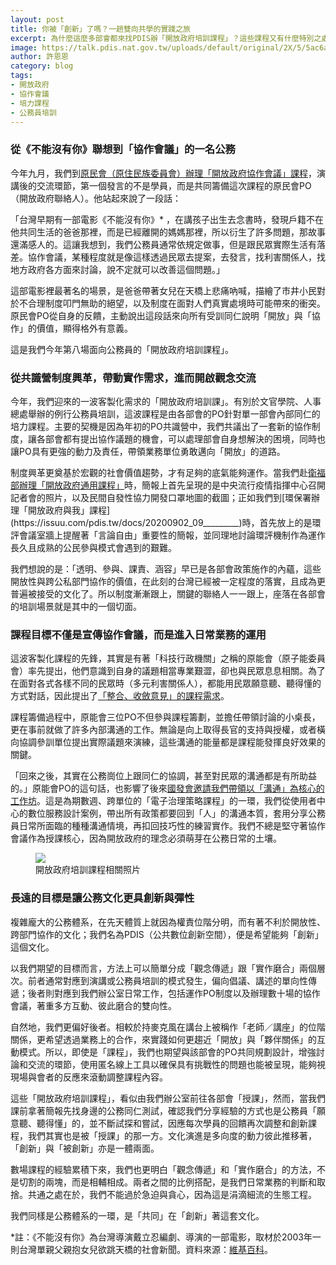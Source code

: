```yaml
---
layout: post
title: 你被「創新」了嗎？一趟雙向共學的實踐之旅
excerpt: 為什麼這麼多部會都來找PDIS辦「開放政府培訓課程」？這些課程又有什麼特別之處呢？
image: https://talk.pdis.nat.gov.tw/uploads/default/original/2X/5/5ac6adaa13bdd5cfb10ba8ce44c2a6e59b8df5b0.jpeg
author: 許恩恩
category: blog
tags:
- 開放政府
- 協作會議
- 培力課程
- 公務員培訓
---
```


### 從《不能沒有你》聯想到「協作會議」的一名公務

今年九月，我們到[原民會（原住民族委員會）辦理「開放政府協作會議」課程](https://issuu.com/pdis.tw/docs/20200923________________)，演講後的交流環節，第一個發言的不是學員，而是共同籌備這次課程的原民會PO（開放政府聯絡人）。他站起來說了一段話：

「台灣早期有一部電影《不能沒有你》* ，在講孩子出生去念書時，發現戶籍不在他共同生活的爸爸那裡，而是已經離開的媽媽那裡，所以衍生了許多問題，那故事還滿感人的。這讓我想到，我們公務員通常依規定做事，但是跟民眾實際生活有落差。協作會議，某種程度就是像這樣透過民眾去提案，去發言，找利害關係人，找地方政府各方面來討論，說不定就可以改善這個問題。」 

這部電影裡最著名的場景，是爸爸帶著女兒在天橋上悲痛吶喊，描繪了市井小民對於不合理制度叩門無助的絕望，以及制度在面對人們真實處境時可能帶來的衝突。原民會PO從自身的反饋，主動說出這段話來向所有受訓同仁說明「開放」與「協作」的價值，顯得格外有意義。

這是我們今年第八場面向公務員的「開放政府培訓課程」。


### 從共識營制度興革，帶動實作需求，進而開啟觀念交流

今年，我們迎來的一波客製化需求的「開放政府培訓課」。有別於文官學院、人事總處舉辦的例行公務員培訓，這波課程是由各部會的PO針對單一部會內部同仁的培力課程。主要的契機是因為年初的PO共識營中，我們共議出了一套新的協作制度，讓各部會都有提出協作議題的機會，可以處理部會自身想解決的困境，同時也讓PO具有更強的動力及責任，帶領業務單位勇敢邁向「開放」的道路。

制度興革更奠基於宏觀的社會價值趨勢，才有足夠的底氣能夠運作。當我們赴[衛福部辦理「開放政府通用課程」](https://issuu.com/pdis.tw/docs/20200825__________)時，簡報上首先呈現的是中央流行疫情指揮中心召開記者會的照片，以及民間自發性協力開發口罩地圖的截圖；正如我們到[環保署辦理「開放政府與我」課程](https://issuu.com/pdis.tw/docs/20200902_09_________)時，首先放上的是環評會議室牆上提醒著「言論自由」重要性的簡報，並同理地討論環評機制作為運作長久且成熟的公民參與模式會遇到的艱難。

我們想說的是：「透明、參與、課責、涵容」早已是各部會政策施作的內蘊，這些開放性與跨公私部門協作的價值，在此刻的台灣已經被一定程度的落實，且成為更普遍被接受的文化了。所以制度漸漸跟上，關鍵的聯絡人一一跟上，座落在各部會的培訓場景就是其中的一個切面。

### 課程目標不僅是宣傳協作會議，而是進入日常業務的運用

這波客製化課程的先鋒，其實是有著「科技行政機關」之稱的原能會（原子能委員會）率先提出，他們意識到自身的議題相當專業艱澀，卻也與民眾息息相關。為了在面對各式各樣不同的民眾時（多元利害關係人），都能用民眾願意聽、聽得懂的方式對話，因此提出了[「整合、收斂意見」的課程需求](https://issuu.com/pdis.tw/docs/20200602_____-______-___)。

課程籌備過程中，原能會三位PO不但參與課程籌劃，並擔任帶領討論的小桌長，更在事前就做了許多內部溝通的工作。無論是向上取得長官的支持與授權，或者橫向協調參訓單位提出實際議題來演練，這些溝通的能量都是課程能發揮良好效果的關鍵。

「回來之後，其實在公務崗位上跟同仁的協調，甚至對民眾的溝通都是有所助益的。」原能會PO的這句話，也影響了後來[國發會邀請我們帶領以「溝通」為核心的工作坊](https://issuu.com/pdis.tw/docs/20200828______________________)。這是為期數週、跨單位的「電子治理策略課程」的一環，我們從使用者中心的數位服務設計案例，帶出所有政策都要回到「人」的溝通本質，套用分享公務員日常所面臨的種種溝通情境，再扣回技巧性的練習實作。我們不總是堅守著協作會議作為授課核心，因為開放政府的理念必須萌芽在公務日常的土壤。


<figure>
  <img src="https://talk.pdis.nat.gov.tw/uploads/default/original/2X/f/fa6117d5a400c457237c5aa878bdf60e19172b76.jpeg">
  <figcaption>開放政府培訓課程相關照片</figcaption>
</figure>


### 長遠的目標是讓公務文化更具創新與彈性

複雜龐大的公務體系，在先天體質上就因為權責位階分明，而有著不利於開放性、跨部門協作的文化；我們名為PDIS（公共數位創新空間），便是希望能夠「創新」這個文化。

以我們期望的目標而言，方法上可以簡單分成「觀念傳遞」跟「實作磨合」兩個層次。前者通常對應到演講或公務員培訓的模式發生，偏向倡議、講述的單向性傳遞；後者則對應到我們辦公室日常工作，包括運作PO制度以及辦理數十場的協作會議，著重多方互動、彼此磨合的雙向性。 

自然地，我們更偏好後者。相較於持麥克風在講台上被稱作「老師／講座」的位階關係，更希望透過業務上的合作，來實踐如何更趨近「開放」與「夥伴關係」的互動模式。所以，即使是「課程」，我們也期望與該部會的PO共同規劃設計，增強討論和交流的環節，使用匿名線上工具以確保具有挑戰性的問題也能被呈現，能夠視現場與會者的反應來滾動調整課程內容。

這些「開放政府培訓課程」，看似由我們辦公室前往各部會「授課」，然而，當我們課前拿著簡報先找身邊的公務同仁測試，確認我們分享經驗的方式也是公務員「願意聽、聽得懂」的，並不斷試探和嘗試，因應每次學員的回饋再次調整和創新課程，我們其實也是被「授課」的那一方。文化演進是多向度的動力彼此推移著，「創新」與「被創新」亦是一體兩面。

數場課程的經驗累積下來，我們也更明白「觀念傳遞」和「實作磨合」的方法，不是切割的兩塊，而是相輔相成。兩者之間的比例搭配，是我們日常業務的判斷和取捨。共通之處在於，我們不能過於急迫與貪心，因為這是涓滴細流的生態工程。

我們同樣是公務體系的一環，是「共同」在「創新」著這套文化。

*註：《不能沒有你》為台灣導演戴立忍編劇、導演的一部電影，取材於2003年一則台灣單親父親抱女兒欲跳天橋的社會新聞。資料來源：[維基百科](https://zh.wikipedia.org/wiki/%E4%B8%8D%E8%83%BD%E6%B2%A1%E6%9C%89%E4%BD%A0)。
